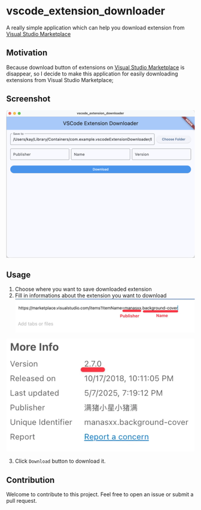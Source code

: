 # vscode_extension_downloader

A really simple application which can help you download extension from [Visual Studio Marketplace](https://marketplace.visualstudio.com/)

## Motivation

Because download button of extensions on [Visual Studio Marketplace](https://marketplace.visualstudio.com/) is disappear, so I decide to make this application for easily downloading extensions from Visual Studio Marketplace;

## Screenshot
![Screenshot](./screenshot.png)

## Usage
1. Choose where you want to save downloaded extension
2. Fill in informations about the extension you want to download
![Publisher and Version](./publisher.webp)

![Version](./version.webp)

3. Click `Download` button to download it.

## Contribution
Welcome to contribute to this project. Feel free to open an issue or submit a pull request.
